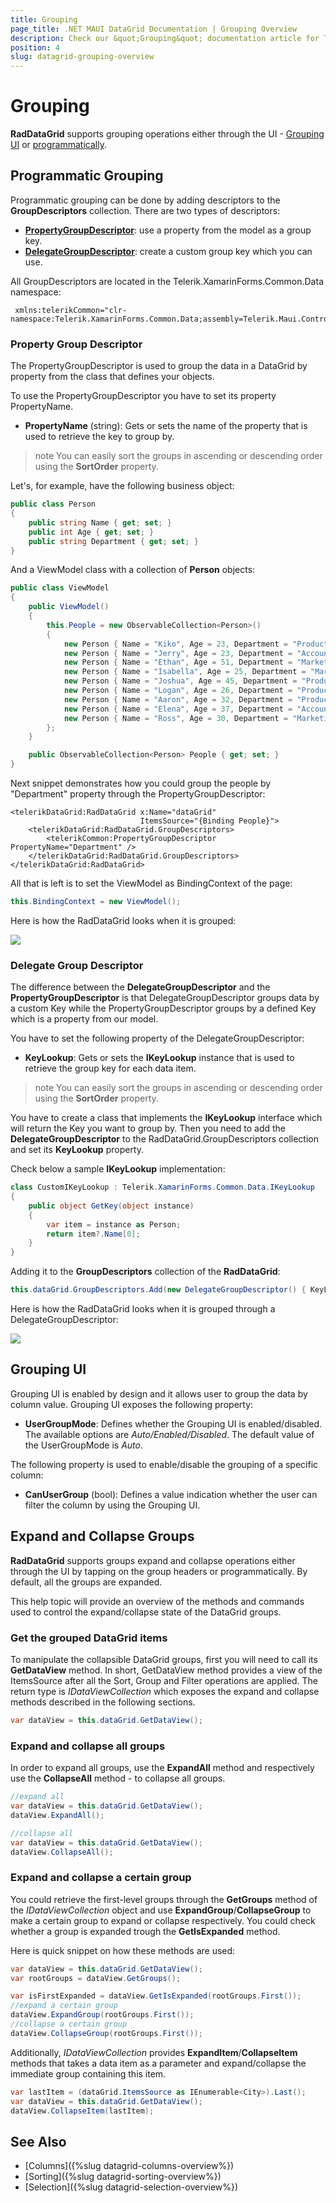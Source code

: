 ```yaml
---
title: Grouping
page_title: .NET MAUI DataGrid Documentation | Grouping Overview
description: Check our &quot;Grouping&quot; documentation article for Telerik DataGrid for .NET MAUI control.
position: 4
slug: datagrid-grouping-overview
---
```


# Grouping

**RadDataGrid** supports grouping operations either through the UI - [Grouping UI](#grouping-ui) or [programmatically](#programmatic-grouping). 

## Programmatic Grouping

Programmatic grouping can be done by adding descriptors to the **GroupDescriptors** collection. There are two types of descriptors:

* [**PropertyGroupDescriptor**](#property-group-descriptor): use a property from the model as a group key.
* [**DelegateGroupDescriptor**](#delegate-group-descriptor): create a custom group key which you can use.

All GroupDescriptors are located in the Telerik.XamarinForms.Common.Data namespace:

```XAML
 xmlns:telerikCommon="clr-namespace:Telerik.XamarinForms.Common.Data;assembly=Telerik.Maui.Controls.Compatibility"
```

### Property Group Descriptor

The PropertyGroupDescriptor is used to group the data in a DataGrid by property from the class that defines your objects.

To use the PropertyGroupDescriptor you have to set its property PropertyName.

* **PropertyName** (string): Gets or sets the name of the property that is used to retrieve the key to group by.

>note You can easily sort the groups in ascending or descending order using the **SortOrder** property.

Let's, for example, have the following business object:

```C#
public class Person
{
    public string Name { get; set; }
    public int Age { get; set; }
    public string Department { get; set; }
}
```

And a ViewModel class with a collection of **Person** objects:

```C#
public class ViewModel
{
    public ViewModel()
    {
        this.People = new ObservableCollection<Person>()
        {
            new Person { Name = "Kiko", Age = 23, Department = "Production" },
            new Person { Name = "Jerry", Age = 23, Department = "Accounting and Finance"},
            new Person { Name = "Ethan", Age = 51, Department = "Marketing" },
            new Person { Name = "Isabella", Age = 25, Department = "Marketing" },
            new Person { Name = "Joshua", Age = 45, Department = "Production" },
            new Person { Name = "Logan", Age = 26, Department = "Production"},
            new Person { Name = "Aaron", Age = 32, Department = "Production" },
            new Person { Name = "Elena", Age = 37, Department = "Accounting and Finance"},
            new Person { Name = "Ross", Age = 30, Department = "Marketing" },
        };
    }

    public ObservableCollection<Person> People { get; set; }
}
```

Next snippet demonstrates how you could group the people by "Department" property through the PropertyGroupDescriptor:

```XAML
<telerikDataGrid:RadDataGrid x:Name="dataGrid"
							 ItemsSource="{Binding People}">
	<telerikDataGrid:RadDataGrid.GroupDescriptors>
		<telerikCommon:PropertyGroupDescriptor PropertyName="Department" />
	</telerikDataGrid:RadDataGrid.GroupDescriptors>
</telerikDataGrid:RadDataGrid>
```

All that is left is to set the ViewModel as BindingContext of the page:

```C#
this.BindingContext = new ViewModel();
```

Here is how the RadDataGrid looks when it is grouped:

![](images/datagrid_grouping.png)

### Delegate Group Descriptor

The difference between the **DelegateGroupDescriptor** and the **PropertyGroupDescriptor** is that DelegateGroupDescriptor groups data by a custom Key while the PropertyGroupDescriptor groups by a defined Key which is a property from our model.

You have to set the following property of the DelegateGroupDescriptor:

 * **KeyLookup**: Gets or sets the **IKeyLookup** instance that is used to retrieve the group key for each data item.

>note You can easily sort the groups in ascending or descending order using the **SortOrder** property.

You have to create a class that implements the **IKeyLookup** interface which will return the Key you want to group by. Then you need to add the **DelegateGroupDescriptor** to the RadDataGrid.GroupDescriptors collection and set its **KeyLookup** property.

Check below a sample **IKeyLookup** implementation:

```C#
class CustomIKeyLookup : Telerik.XamarinForms.Common.Data.IKeyLookup
{
    public object GetKey(object instance)
    {
        var item = instance as Person;
        return item?.Name[0];
    }
}
```

Adding it to the **GroupDescriptors** collection of the **RadDataGrid**:

```C#
this.dataGrid.GroupDescriptors.Add(new DelegateGroupDescriptor() { KeyLookup = new CustomIKeyLookup() });
```

Here is how the RadDataGrid looks when it is grouped through a DelegateGroupDescriptor:

![](images/datagrid_grouping_delegategroup.png)

## Grouping UI

Grouping UI is enabled by design and it allows user to group the data by column value. Grouping UI exposes the following property:

* **UserGroupMode**: Defines whether the Grouping UI is enabled/disabled. The available options are *Auto/Enabled/Disabled*. The default value of the UserGroupMode is *Auto*.

The following property is used to enable/disable the grouping of a specific column:

* **CanUserGroup** (bool): Defines a value indication whether the user can filter the column by using the Grouping UI.

## Expand and Collapse Groups

**RadDataGrid** supports groups expand and collapse operations either through the UI by tapping on the group headers or programmatically. By default, all the groups are expanded.

This help topic will provide an overview of the methods and commands used to control the expand/collapse state of the DataGrid groups.

### Get the grouped DataGrid items

To manipulate the collapsible DataGrid groups, first you will need to call its **GetDataView** method. In short, GetDataView method provides a view of the ItemsSource after all the Sort, Group and Filter operations are applied.  The return type is *IDataViewCollection* which exposes the expand and collapse methods described in the following sections.

```C#
var dataView = this.dataGrid.GetDataView();
```

### Expand and collapse all groups 

In order to expand all groups, use the **ExpandAll** method and respectively use the **CollapseAll** method - to collapse all groups.

```C#
//expand all
var dataView = this.dataGrid.GetDataView();
dataView.ExpandAll();

//collapse all
var dataView = this.dataGrid.GetDataView();
dataView.CollapseAll();
```

### Expand and collapse a certain group

You could retrieve the first-level groups through the **GetGroups** method of the *IDataViewCollection* object and use **ExpandGroup**/**CollapseGroup** to make a certain group to expand or collapse respectively. You could check whether a group is expanded trough the **GetIsExpanded** method.

Here is quick snippet on how these methods are used:

```C# 
var dataView = this.dataGrid.GetDataView();
var rootGroups = dataView.GetGroups();

var isFirstExpanded = dataView.GetIsExpanded(rootGroups.First());
//expand a certain group
dataView.ExpandGroup(rootGroups.First());
//collapse a certain group
dataView.CollapseGroup(rootGroups.First());
```

Additionally, *IDataViewCollection* provides **ExpandItem**/**CollapseItem** methods that takes a data item as a parameter and expand/collapse the immediate group containing this item.	

```C#
var lastItem = (dataGrid.ItemsSource as IEnumerable<City>).Last();
var dataView = this.dataGrid.GetDataView();
dataView.CollapseItem(lastItem);
```

## See Also

- [Columns]({%slug datagrid-columns-overview%})
- [Sorting]({%slug datagrid-sorting-overview%})
- [Selection]({%slug datagrid-selection-overview%})
